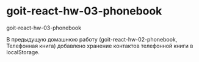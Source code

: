 # goit-react-hw-03-phonebook

goit-react-hw-03-phonebook

В предыдущую домашнюю работу (goit-react-hw-02-phonebook, Телефонная книга)
добавлено хранение контактов телефонной книги в localStorage.
